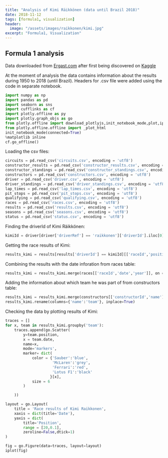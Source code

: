 ```yaml
---
title: "Analysis of Kimi Räikkönen (data until Brazil 2018)"
date: 2018-11-12
tags: [formula1, visualization]
header:
  image: "/assets/images/raikkonen/kimi.jpg"
excerpt: "Formula1, Visualization"
---
```


## Formula 1 analysis

Data downloaded from [Ergast.com](http://ergast.com/mrd/db/#csv) after first being discovered on [Kaggle](https://www.kaggle.com/cjgdev/formula-1-race-data-19502017)

At the moment of analysis the data contains information about the results during 1950 to 2018 (until Brazil). Headers for .csv file were added using the code in separate notebook.


```python
import numpy as np
import pandas as pd
import seaborn as sns
import cufflinks as cf
import plotly.offline as py
import plotly.graph_objs as go
from plotly.offline import download_plotlyjs,init_notebook_mode,plot,iplot
from plotly.offline.offline import _plot_html
init_notebook_mode(connected=True)
%matplotlib inline
cf.go_offline()
```

Loading the csv files:


```python
circuits = pd.read_csv('circuits.csv', encoding = 'utf8')
constructor_results = pd.read_csv('constructor_results.csv', encoding = 'utf8')
constructor_standings = pd.read_csv('constructor_standings.csv', encoding = 'utf8')
constructors = pd.read_csv('constructors.csv', encoding = 'utf8')
driver = pd.read_csv('driver.csv', encoding = 'utf8')
driver_standings = pd.read_csv('driver_standings.csv', encoding = 'utf8')
lap_times = pd.read_csv('lap_times.csv', encoding = 'utf8')
pit_stops = pd.read_csv('pit_stops.csv', encoding = 'utf8')
qualifying = pd.read_csv('qualifying.csv', encoding = 'utf8')
races = pd.read_csv('races.csv', encoding = 'utf8')
results = pd.read_csv('results.csv', encoding = 'utf8')
seasons = pd.read_csv('seasons.csv', encoding = 'utf8')
status = pd.read_csv('status.csv', encoding = 'utf8')
```

Finding the driverId of Kimi Räikkönen:


```python
kimiId = driver[driver['driverRef'] == 'raikkonen']['driverId'].iloc[0]
```

Getting the race results of Kimi:


```python
results_kimi = results[results['driverId'] == kimiId][['raceId','position','constructorId']]
```

Combining the results with the date inforation from races table:


```python
results_kimi = results_kimi.merge(races[['raceId','date','year']], on ='raceId').sort_values(by='date')
```

Adding the information about which team he was part of from constructors table:


```python
results_kimi = results_kimi.merge(constructors[['constructorId','name']], on ='constructorId').sort_values(by='date')
results_kimi.rename(columns={'name':'team'}, inplace=True)
```

Checking the data by plotting results of Kimi:


```python
traces = []
for x, team in results_kimi.groupby('team'):
    traces.append(go.Scatter(
        y=team.position,
        x = team.date,
        name=x,
        mode='markers',
        marker= dict(
            color = {'Sauber':'blue',
                     'McLaren':'grey',
                     'Ferrari':'red',
                     'Lotus F1':'black'
                    }[x],
            size = 6
        )

    ))

layout = go.Layout(
    title = 'Race results of Kimi Raikkonen',
    xaxis = dict(title='Date'),
    yaxis = dict(
        title='Position',
        range = [20,0.1],
        zeroline=False,dtick=1)
)

fig = go.Figure(data=traces, layout=layout)
iplot(fig)
```


<script src="https://cdn.plot.ly/plotly-latest.min.js"></script>
<div><div id="bde2bf29-4649-4660-bc1c-c55d79ce5534" style="height: 100%; width: 100%;" class="plotly-graph-div"></div><script type="text/javascript">window.PLOTLYENV=window.PLOTLYENV || {};window.PLOTLYENV.BASE_URL="https://plot.ly";Plotly.newPlot("bde2bf29-4649-4660-bc1c-c55d79ce5534", [{"marker": {"color": "red", "size": 6}, "mode": "markers", "name": "Ferrari", "x": ["2007-03-18", "2007-04-08", "2007-04-15", "2007-05-13", "2007-05-27", "2007-06-10", "2007-06-17", "2007-07-01", "2007-07-08", "2007-07-22", "2007-08-05", "2007-08-26", "2007-09-09", "2007-09-16", "2007-09-30", "2007-10-07", "2007-10-21", "2008-03-16", "2008-03-23", "2008-04-06", "2008-04-27", "2008-05-11", "2008-05-25", "2008-06-08", "2008-06-22", "2008-07-06", "2008-07-20", "2008-08-03", "2008-08-24", "2008-09-07", "2008-09-14", "2008-09-28", "2008-10-12", "2008-10-19", "2008-11-02", "2009-03-29", "2009-04-05", "2009-04-19", "2009-04-26", "2009-05-10", "2009-05-24", "2009-06-07", "2009-06-21", "2009-07-12", "2009-07-26", "2009-08-23", "2009-08-30", "2009-09-13", "2009-09-27", "2009-10-04", "2009-10-18", "2009-11-01", "2014-03-16", "2014-03-30", "2014-04-06", "2014-04-20", "2014-05-11", "2014-05-25", "2014-06-08", "2014-06-22", "2014-07-06", "2014-07-20", "2014-07-27", "2014-08-24", "2014-09-07", "2014-09-21", "2014-10-05", "2014-10-12", "2014-11-02", "2014-11-09", "2014-11-23", "2015-03-15", "2015-03-29", "2015-04-12", "2015-04-19", "2015-05-10", "2015-05-24", "2015-06-07", "2015-06-21", "2015-07-05", "2015-07-26", "2015-08-23", "2015-09-06", "2015-09-20", "2015-09-27", "2015-10-11", "2015-10-25", "2015-11-01", "2015-11-15", "2015-11-29", "2016-03-20", "2016-04-03", "2016-04-17", "2016-05-01", "2016-05-15", "2016-05-29", "2016-06-12", "2016-06-19", "2016-07-03", "2016-07-10", "2016-07-24", "2016-07-31", "2016-08-28", "2016-09-04", "2016-09-18", "2016-10-02", "2016-10-09", "2016-10-23", "2016-10-30", "2016-11-13", "2016-11-27", "2017-03-26", "2017-04-09", "2017-04-16", "2017-04-30", "2017-05-14", "2017-05-28", "2017-06-11", "2017-06-25", "2017-07-09", "2017-07-16", "2017-07-30", "2017-08-27", "2017-09-03", "2017-09-17", "2017-10-01", "2017-10-08", "2017-10-22", "2017-10-29", "2017-11-12", "2017-11-26", "2018-03-25", "2018-04-08", "2018-04-15", "2018-04-29", "2018-05-13", "2018-05-27", "2018-06-10", "2018-06-24", "2018-07-01", "2018-07-08", "2018-07-22", "2018-07-29", "2018-08-26", "2018-09-02", "2018-09-16", "2018-09-30", "2018-10-07", "2018-10-21", "2018-10-28", "2018-11-11"], "y": ["1", "3", "3", "\\\\N", "8", "5", "4", "1", "1", "\\\\N", "2", "2", "3", "1", "3", "1", "1", "8", "1", "2", "1", "3", "9", "\\\\N", "2", "4", "6", "3", "\\\\N", "18", "9", "15", "3", "3", "3", "15", "14", "10", "6", "\\\\N", "3", "9", "8", "\\\\N", "2", "3", "1", "3", "10", "4", "6", "12", "7", "12", "10", "8", "7", "12", "10", "10", "\\\\N", "11", "6", "4", "9", "8", "12", "9", "13", "7", "10", "\\\\N", "4", "4", "2", "5", "6", "4", "\\\\N", "8", "\\\\N", "7", "5", "3", "4", "8", "\\\\N", "\\\\N", "4", "3", "\\\\N", "2", "5", "3", "2", "\\\\N", "6", "4", "3", "5", "6", "6", "9", "4", "4", "4", "5", "\\\\N", "6", "\\\\N", "6", "4", "5", "4", "3", "\\\\N", "2", "7", "14", "5", "3", "2", "4", "5", "\\\\N", "\\\\N", "5", "3", "3", "3", "4", "3", "\\\\N", "3", "2", "\\\\N", "4", "6", "3", "2", "3", "3", "3", "\\\\N", "2", "5", "4", "5", "1", "3", "3"], "type": "scatter", "uid": "7db40a30-0e21-472e-acc9-7a29c6b17c35"}, {"marker": {"color": "black", "size": 6}, "mode": "markers", "name": "Lotus F1", "x": ["2012-03-18", "2012-03-25", "2012-04-15", "2012-04-22", "2012-05-13", "2012-05-27", "2012-06-10", "2012-06-24", "2012-07-08", "2012-07-22", "2012-07-29", "2012-09-02", "2012-09-09", "2012-09-23", "2012-10-07", "2012-10-14", "2012-10-28", "2012-11-04", "2012-11-18", "2012-11-25", "2013-03-17", "2013-03-24", "2013-04-14", "2013-04-21", "2013-05-12", "2013-05-26", "2013-06-09", "2013-06-30", "2013-07-07", "2013-07-28", "2013-08-25", "2013-09-08", "2013-09-22", "2013-10-06", "2013-10-13", "2013-10-27", "2013-11-03"], "y": ["7", "5", "14", "2", "3", "9", "8", "2", "5", "3", "2", "3", "5", "6", "6", "5", "7", "1", "6", "10", "1", "7", "2", "2", "2", "10", "9", "5", "2", "2", "\\\\N", "11", "3", "2", "5", "7", "\\\\N"], "type": "scatter", "uid": "8a00a912-f40a-4504-b5b0-5f8ce83eb539"}, {"marker": {"color": "grey", "size": 6}, "mode": "markers", "name": "McLaren", "x": ["2002-03-03", "2002-03-17", "2002-03-31", "2002-04-14", "2002-04-28", "2002-05-12", "2002-05-26", "2002-06-09", "2002-06-23", "2002-07-07", "2002-07-21", "2002-07-28", "2002-08-18", "2002-09-01", "2002-09-15", "2002-09-29", "2002-10-13", "2003-03-09", "2003-03-23", "2003-04-06", "2003-04-20", "2003-05-04", "2003-05-18", "2003-06-01", "2003-06-15", "2003-06-29", "2003-07-06", "2003-07-20", "2003-08-03", "2003-08-24", "2003-09-14", "2003-09-28", "2003-10-12", "2004-03-07", "2004-03-21", "2004-04-04", "2004-04-25", "2004-05-09", "2004-05-23", "2004-05-30", "2004-06-13", "2004-06-20", "2004-07-04", "2004-07-11", "2004-07-25", "2004-08-15", "2004-08-29", "2004-09-12", "2004-09-26", "2004-10-10", "2004-10-24", "2005-03-06", "2005-03-20", "2005-04-03", "2005-04-24", "2005-05-08", "2005-05-22", "2005-05-29", "2005-06-12", "2005-06-19", "2005-07-03", "2005-07-10", "2005-07-24", "2005-07-31", "2005-08-21", "2005-09-04", "2005-09-11", "2005-09-25", "2005-10-09", "2005-10-16", "2006-03-12", "2006-03-19", "2006-04-02", "2006-04-23", "2006-05-07", "2006-05-14", "2006-05-28", "2006-06-11", "2006-06-25", "2006-07-02", "2006-07-16", "2006-07-30", "2006-08-06", "2006-08-27", "2006-09-10", "2006-10-01", "2006-10-08", "2006-10-22"], "y": ["3", "\\\\N", "12", "\\\\N", "\\\\N", "\\\\N", "\\\\N", "4", "3", "\\\\N", "2", "\\\\N", "4", "\\\\N", "\\\\N", "\\\\N", "3", "3", "1", "2", "2", "\\\\N", "2", "2", "6", "\\\\N", "4", "3", "\\\\N", "2", "4", "2", "2", "\\\\N", "\\\\N", "\\\\N", "8", "11", "\\\\N", "\\\\N", "5", "6", "7", "2", "\\\\N", "\\\\N", "1", "\\\\N", "3", "6", "2", "8", "9", "3", "\\\\N", "1", "1", "11", "1", "\\\\N", "2", "3", "\\\\N", "1", "1", "4", "1", "2", "1", "2", "3", "\\\\N", "2", "5", "4", "5", "\\\\N", "3", "3", "\\\\N", "5", "3", "\\\\N", "\\\\N", "2", "\\\\N", "5", "5"], "type": "scatter", "uid": "304a8621-94e7-4b27-a447-9ee4eccc907b"}, {"marker": {"color": "blue", "size": 6}, "mode": "markers", "name": "Sauber", "x": ["2001-03-04", "2001-03-18", "2001-04-01", "2001-04-15", "2001-04-29", "2001-05-13", "2001-05-27", "2001-06-10", "2001-06-24", "2001-07-01", "2001-07-15", "2001-07-29", "2001-08-19", "2001-09-02", "2001-09-16", "2001-09-30", "2001-10-14"], "y": ["6", "\\\\N", "\\\\N", "\\\\N", "8", "4", "10", "4", "10", "7", "5", "\\\\N", "7", "\\\\N", "7", "\\\\N", "\\\\N"], "type": "scatter", "uid": "a7fb4368-7d60-44b8-9403-dbba1dc3bd18"}], {"title": "Race results of Kimi Raikkonen", "xaxis": {"title": "Date"}, "yaxis": {"dtick": 1, "range": [20, 0.1], "title": "Position", "zeroline": false}}, {"showLink": true, "linkText": "Export to plot.ly"})</script><script type="text/javascript">window.addEventListener("resize", function(){Plotly.Plots.resize(document.getElementById("bde2bf29-4649-4660-bc1c-c55d79ce5534"));});</script></div><br>



How many times has Kimi finished in each position during his career?:


```python
traces = []
for x, team in results_kimi.groupby('team'):
    traces.append(go.Histogram(
        x=team.position,
        name=x,
        marker = dict(
            color = {'Sauber':'blue',
                     'McLaren':'grey',
                     'Ferrari':'red',
                     'Lotus F1':'black'
                    }[x]
        )))

layout = go.Layout(
    barmode='stack',
    title = 'Positions finished by Kimi Raikkonen',
    xaxis = dict(
        title='Position',
        range = [0.1,20],
        zeroline=False,dtick=1
    ),
    yaxis = dict(title='Number of Finishes'),
    bargap = 0.2
)

fig = go.Figure(data=traces, layout=layout)
iplot(fig)
```

<div><div id="500a2807-de39-4ec9-89c2-c30cc415e8cb" style="height: 100%; width: 100%;" class="plotly-graph-div"></div><script type="text/javascript">window.PLOTLYENV=window.PLOTLYENV || {};window.PLOTLYENV.BASE_URL="https://plot.ly";Plotly.newPlot("500a2807-de39-4ec9-89c2-c30cc415e8cb", [{"marker": {"color": "red"}, "name": "Ferrari", "x": ["1", "3", "3", "\\\\N", "8", "5", "4", "1", "1", "\\\\N", "2", "2", "3", "1", "3", "1", "1", "8", "1", "2", "1", "3", "9", "\\\\N", "2", "4", "6", "3", "\\\\N", "18", "9", "15", "3", "3", "3", "15", "14", "10", "6", "\\\\N", "3", "9", "8", "\\\\N", "2", "3", "1", "3", "10", "4", "6", "12", "7", "12", "10", "8", "7", "12", "10", "10", "\\\\N", "11", "6", "4", "9", "8", "12", "9", "13", "7", "10", "\\\\N", "4", "4", "2", "5", "6", "4", "\\\\N", "8", "\\\\N", "7", "5", "3", "4", "8", "\\\\N", "\\\\N", "4", "3", "\\\\N", "2", "5", "3", "2", "\\\\N", "6", "4", "3", "5", "6", "6", "9", "4", "4", "4", "5", "\\\\N", "6", "\\\\N", "6", "4", "5", "4", "3", "\\\\N", "2", "7", "14", "5", "3", "2", "4", "5", "\\\\N", "\\\\N", "5", "3", "3", "3", "4", "3", "\\\\N", "3", "2", "\\\\N", "4", "6", "3", "2", "3", "3", "3", "\\\\N", "2", "5", "4", "5", "1", "3", "3"], "type": "histogram", "uid": "ebf8077f-85f8-45b2-bcfa-8beb91cd7c7f"}, {"marker": {"color": "black"}, "name": "Lotus F1", "x": ["7", "5", "14", "2", "3", "9", "8", "2", "5", "3", "2", "3", "5", "6", "6", "5", "7", "1", "6", "10", "1", "7", "2", "2", "2", "10", "9", "5", "2", "2", "\\\\N", "11", "3", "2", "5", "7", "\\\\N"], "type": "histogram", "uid": "e0a0055c-f103-4321-8ccb-7dc81c32b2f9"}, {"marker": {"color": "grey"}, "name": "McLaren", "x": ["3", "\\\\N", "12", "\\\\N", "\\\\N", "\\\\N", "\\\\N", "4", "3", "\\\\N", "2", "\\\\N", "4", "\\\\N", "\\\\N", "\\\\N", "3", "3", "1", "2", "2", "\\\\N", "2", "2", "6", "\\\\N", "4", "3", "\\\\N", "2", "4", "2", "2", "\\\\N", "\\\\N", "\\\\N", "8", "11", "\\\\N", "\\\\N", "5", "6", "7", "2", "\\\\N", "\\\\N", "1", "\\\\N", "3", "6", "2", "8", "9", "3", "\\\\N", "1", "1", "11", "1", "\\\\N", "2", "3", "\\\\N", "1", "1", "4", "1", "2", "1", "2", "3", "\\\\N", "2", "5", "4", "5", "\\\\N", "3", "3", "\\\\N", "5", "3", "\\\\N", "\\\\N", "2", "\\\\N", "5", "5"], "type": "histogram", "uid": "21e0d217-de94-4aeb-a2bc-686990e53a5a"}, {"marker": {"color": "blue"}, "name": "Sauber", "x": ["6", "\\\\N", "\\\\N", "\\\\N", "8", "4", "10", "4", "10", "7", "5", "\\\\N", "7", "\\\\N", "7", "\\\\N", "\\\\N"], "type": "histogram", "uid": "e19f0149-744d-4abe-ad93-95889d028b8b"}], {"bargap": 0.2, "barmode": "stack", "title": "Positions finished by Kimi Raikkonen", "xaxis": {"dtick": 1, "range": [0.1, 20], "title": "Position", "zeroline": false}, "yaxis": {"title": "Number of Finishes"}}, {"showLink": true, "linkText": "Export to plot.ly"})</script><script type="text/javascript">window.addEventListener("resize", function(){Plotly.Plots.resize(document.getElementById("500a2807-de39-4ec9-89c2-c30cc415e8cb"));});</script></div><br>


When Kimi has won a race and for which team?


```python
winsKimi = results_kimi[results_kimi['position']=='1'][['raceId','team']].merge(races[['raceId','year','name','date']], on='raceId').sort_values(by='date')[['year','name','team']]
winsKimi
```




<div>
<style scoped>
    .dataframe tbody tr th:only-of-type {
        vertical-align: middle;
    }

    .dataframe tbody tr th {
        vertical-align: top;
    }

    .dataframe thead th {
        text-align: right;
    }
</style>
<table border="1" class="dataframe">
  <thead>
    <tr style="text-align: right;">
      <th></th>
      <th>year</th>
      <th>name</th>
      <th>team</th>
    </tr>
  </thead>
  <tbody>
    <tr>
      <th>0</th>
      <td>2003</td>
      <td>Malaysian Grand Prix</td>
      <td>McLaren</td>
    </tr>
    <tr>
      <th>1</th>
      <td>2004</td>
      <td>Belgian Grand Prix</td>
      <td>McLaren</td>
    </tr>
    <tr>
      <th>2</th>
      <td>2005</td>
      <td>Spanish Grand Prix</td>
      <td>McLaren</td>
    </tr>
    <tr>
      <th>3</th>
      <td>2005</td>
      <td>Monaco Grand Prix</td>
      <td>McLaren</td>
    </tr>
    <tr>
      <th>4</th>
      <td>2005</td>
      <td>Canadian Grand Prix</td>
      <td>McLaren</td>
    </tr>
    <tr>
      <th>5</th>
      <td>2005</td>
      <td>Hungarian Grand Prix</td>
      <td>McLaren</td>
    </tr>
    <tr>
      <th>6</th>
      <td>2005</td>
      <td>Turkish Grand Prix</td>
      <td>McLaren</td>
    </tr>
    <tr>
      <th>7</th>
      <td>2005</td>
      <td>Belgian Grand Prix</td>
      <td>McLaren</td>
    </tr>
    <tr>
      <th>8</th>
      <td>2005</td>
      <td>Japanese Grand Prix</td>
      <td>McLaren</td>
    </tr>
    <tr>
      <th>9</th>
      <td>2007</td>
      <td>Australian Grand Prix</td>
      <td>Ferrari</td>
    </tr>
    <tr>
      <th>10</th>
      <td>2007</td>
      <td>French Grand Prix</td>
      <td>Ferrari</td>
    </tr>
    <tr>
      <th>11</th>
      <td>2007</td>
      <td>British Grand Prix</td>
      <td>Ferrari</td>
    </tr>
    <tr>
      <th>12</th>
      <td>2007</td>
      <td>Belgian Grand Prix</td>
      <td>Ferrari</td>
    </tr>
    <tr>
      <th>13</th>
      <td>2007</td>
      <td>Chinese Grand Prix</td>
      <td>Ferrari</td>
    </tr>
    <tr>
      <th>14</th>
      <td>2007</td>
      <td>Brazilian Grand Prix</td>
      <td>Ferrari</td>
    </tr>
    <tr>
      <th>15</th>
      <td>2008</td>
      <td>Malaysian Grand Prix</td>
      <td>Ferrari</td>
    </tr>
    <tr>
      <th>16</th>
      <td>2008</td>
      <td>Spanish Grand Prix</td>
      <td>Ferrari</td>
    </tr>
    <tr>
      <th>17</th>
      <td>2009</td>
      <td>Belgian Grand Prix</td>
      <td>Ferrari</td>
    </tr>
    <tr>
      <th>18</th>
      <td>2012</td>
      <td>Abu Dhabi Grand Prix</td>
      <td>Lotus F1</td>
    </tr>
    <tr>
      <th>19</th>
      <td>2013</td>
      <td>Australian Grand Prix</td>
      <td>Lotus F1</td>
    </tr>
    <tr>
      <th>20</th>
      <td>2018</td>
      <td>United States Grand Prix</td>
      <td>Ferrari</td>
    </tr>
  </tbody>
</table>
</div>



Plotting boxplot of positions by year:


```python
results_kimi[results_kimi['position'].apply(lambda x: 'N' not in x)].pivot(
    columns='year', values='position').iplot(
    kind='box',
    title='Finishing positions by year (not including not finished)',
    xTitle='Year',
    yTitle='Position',
    bgcolor = 'white',
    theme = 'white'
)
```

<div id="05fa3ce3-f763-4a20-9aa5-a7f96ae2e56b" style="height: 100%; width: 100%;" class="plotly-graph-div"></div><script type="text/javascript">window.PLOTLYENV=window.PLOTLYENV || {};window.PLOTLYENV.BASE_URL="https://plot.ly";Plotly.newPlot("05fa3ce3-f763-4a20-9aa5-a7f96ae2e56b", [{"boxpoints": false, "line": {"width": 1.3}, "marker": {"color": "rgba(255, 153, 51, 1.0)"}, "name": "2001", "orientation": "v", "y": ["6", "8", "4", "10", "4", "10", "7", "5", "7", "7", null, null, null, null, null, null, null, null, null, null, null, null, null, null, null, null, null, null, null, null, null, null, null, null, null, null, null, null, null, null, null, null, null, null, null, null, null, null, null, null, null, null, null, null, null, null, null, null, null, null, null, null, null, null, null, null, null, null, null, null, null, null, null, null, null, null, null, null, null, null, null, null, null, null, null, null, null, null, null, null, null, null, null, null, null, null, null, null, null, null, null, null, null, null, null, null, null, null, null, null, null, null, null, null, null, null, null, null, null, null, null, null, null, null, null, null, null, null, null, null, null, null, null, null, null, null, null, null, null, null, null, null, null, null, null, null, null, null, null, null, null, null, null, null, null, null, null, null, null, null, null, null, null, null, null, null, null, null, null, null, null, null, null, null, null, null, null, null, null, null, null, null, null, null, null, null, null, null, null, null, null, null, null, null, null, null, null, null, null, null, null, null, null, null, null, null, null, null, null, null, null, null, null, null, null, null, null, null, null, null, null, null, null, null, null, null, null, null, null, null, null, null], "type": "box", "uid": "2ad34911-0287-4604-80b7-6f646f1c51be"}, {"boxpoints": false, "line": {"width": 1.3}, "marker": {"color": "rgba(55, 128, 191, 1.0)"}, "name": "2002", "orientation": "v", "y": [null, null, null, null, null, null, null, null, null, null, "3", "12", "4", "3", "2", "4", "3", null, null, null, null, null, null, null, null, null, null, null, null, null, null, null, null, null, null, null, null, null, null, null, null, null, null, null, null, null, null, null, null, null, null, null, null, null, null, null, null, null, null, null, null, null, null, null, null, null, null, null, null, null, null, null, null, null, null, null, null, null, null, null, null, null, null, null, null, null, null, null, null, null, null, null, null, null, null, null, null, null, null, null, null, null, null, null, null, null, null, null, null, null, null, null, null, null, null, null, null, null, null, null, null, null, null, null, null, null, null, null, null, null, null, null, null, null, null, null, null, null, null, null, null, null, null, null, null, null, null, null, null, null, null, null, null, null, null, null, null, null, null, null, null, null, null, null, null, null, null, null, null, null, null, null, null, null, null, null, null, null, null, null, null, null, null, null, null, null, null, null, null, null, null, null, null, null, null, null, null, null, null, null, null, null, null, null, null, null, null, null, null, null, null, null, null, null, null, null, null, null, null, null, null, null, null, null, null, null, null, null, null, null, null, null], "type": "box", "uid": "d99a388a-269e-417f-8abe-87a71e1a3c1f"}, {"boxpoints": false, "line": {"width": 1.3}, "marker": {"color": "rgba(50, 171, 96, 1.0)"}, "name": "2003", "orientation": "v", "y": [null, null, null, null, null, null, null, null, null, null, null, null, null, null, null, null, null, "3", "1", "2", "2", "2", "2", "6", "4", "3", "2", "4", "2", "2", null, null, null, null, null, null, null, null, null, null, null, null, null, null, null, null, null, null, null, null, null, null, null, null, null, null, null, null, null, null, null, null, null, null, null, null, null, null, null, null, null, null, null, null, null, null, null, null, null, null, null, null, null, null, null, null, null, null, null, null, null, null, null, null, null, null, null, null, null, null, null, null, null, null, null, null, null, null, null, null, null, null, null, null, null, null, null, null, null, null, null, null, null, null, null, null, null, null, null, null, null, null, null, null, null, null, null, null, null, null, null, null, null, null, null, null, null, null, null, null, null, null, null, null, null, null, null, null, null, null, null, null, null, null, null, null, null, null, null, null, null, null, null, null, null, null, null, null, null, null, null, null, null, null, null, null, null, null, null, null, null, null, null, null, null, null, null, null, null, null, null, null, null, null, null, null, null, null, null, null, null, null, null, null, null, null, null, null, null, null, null, null, null, null, null, null, null, null, null, null, null, null], "type": "box", "uid": "478b7730-d6d2-4b3f-a0d5-c931ed4db2ab"}, {"boxpoints": false, "line": {"width": 1.3}, "marker": {"color": "rgba(128, 0, 128, 1.0)"}, "name": "2004", "orientation": "v", "y": [null, null, null, null, null, null, null, null, null, null, null, null, null, null, null, null, null, null, null, null, null, null, null, null, null, null, null, null, null, null, "8", "11", "5", "6", "7", "2", "1", "3", "6", "2", null, null, null, null, null, null, null, null, null, null, null, null, null, null, null, null, null, null, null, null, null, null, null, null, null, null, null, null, null, null, null, null, null, null, null, null, null, null, null, null, null, null, null, null, null, null, null, null, null, null, null, null, null, null, null, null, null, null, null, null, null, null, null, null, null, null, null, null, null, null, null, null, null, null, null, null, null, null, null, null, null, null, null, null, null, null, null, null, null, null, null, null, null, null, null, null, null, null, null, null, null, null, null, null, null, null, null, null, null, null, null, null, null, null, null, null, null, null, null, null, null, null, null, null, null, null, null, null, null, null, null, null, null, null, null, null, null, null, null, null, null, null, null, null, null, null, null, null, null, null, null, null, null, null, null, null, null, null, null, null, null, null, null, null, null, null, null, null, null, null, null, null, null, null, null, null, null, null, null, null, null, null, null, null, null, null, null, null, null, null, null, null], "type": "box", "uid": "cf3070d3-3374-49a2-a6ce-72efdd7202b6"}, {"boxpoints": false, "line": {"width": 1.3}, "marker": {"color": "rgba(219, 64, 82, 1.0)"}, "name": "2005", "orientation": "v", "y": [null, null, null, null, null, null, null, null, null, null, null, null, null, null, null, null, null, null, null, null, null, null, null, null, null, null, null, null, null, null, null, null, null, null, null, null, null, null, null, null, "8", "9", "3", "1", "1", "11", "1", "2", "3", "1", "1", "4", "1", "2", "1", "2", null, null, null, null, null, null, null, null, null, null, null, null, null, null, null, null, null, null, null, null, null, null, null, null, null, null, null, null, null, null, null, null, null, null, null, null, null, null, null, null, null, null, null, null, null, null, null, null, null, null, null, null, null, null, null, null, null, null, null, null, null, null, null, null, null, null, null, null, null, null, null, null, null, null, null, null, null, null, null, null, null, null, null, null, null, null, null, null, null, null, null, null, null, null, null, null, null, null, null, null, null, null, null, null, null, null, null, null, null, null, null, null, null, null, null, null, null, null, null, null, null, null, null, null, null, null, null, null, null, null, null, null, null, null, null, null, null, null, null, null, null, null, null, null, null, null, null, null, null, null, null, null, null, null, null, null, null, null, null, null, null, null, null, null, null, null, null, null, null, null, null, null, null, null, null, null], "type": "box", "uid": "a7a6741e-2a91-4cf7-b1f4-3a23a1d39ca1"}, {"boxpoints": false, "line": {"width": 1.3}, "marker": {"color": "rgba(0, 128, 128, 1.0)"}, "name": "2006", "orientation": "v", "y": [null, null, null, null, null, null, null, null, null, null, null, null, null, null, null, null, null, null, null, null, null, null, null, null, null, null, null, null, null, null, null, null, null, null, null, null, null, null, null, null, null, null, null, null, null, null, null, null, null, null, null, null, null, null, null, null, "3", "2", "5", "4", "5", "3", "3", "5", "3", "2", "5", "5", null, null, null, null, null, null, null, null, null, null, null, null, null, null, null, null, null, null, null, null, null, null, null, null, null, null, null, null, null, null, null, null, null, null, null, null, null, null, null, null, null, null, null, null, null, null, null, null, null, null, null, null, null, null, null, null, null, null, null, null, null, null, null, null, null, null, null, null, null, null, null, null, null, null, null, null, null, null, null, null, null, null, null, null, null, null, null, null, null, null, null, null, null, null, null, null, null, null, null, null, null, null, null, null, null, null, null, null, null, null, null, null, null, null, null, null, null, null, null, null, null, null, null, null, null, null, null, null, null, null, null, null, null, null, null, null, null, null, null, null, null, null, null, null, null, null, null, null, null, null, null, null, null, null, null, null, null, null, null, null, null, null, null, null], "type": "box", "uid": "9779944d-e5cc-4f85-a3c0-969e3acb0020"}, {"boxpoints": false, "line": {"width": 1.3}, "marker": {"color": "rgba(255, 255, 51, 1.0)"}, "name": "2007", "orientation": "v", "y": [null, null, null, null, null, null, null, null, null, null, null, null, null, null, null, null, null, null, null, null, null, null, null, null, null, null, null, null, null, null, null, null, null, null, null, null, null, null, null, null, null, null, null, null, null, null, null, null, null, null, null, null, null, null, null, null, null, null, null, null, null, null, null, null, null, null, null, null, "1", "3", "3", "8", "5", "4", "1", "1", "2", "2", "3", "1", "3", "1", "1", null, null, null, null, null, null, null, null, null, null, null, null, null, null, null, null, null, null, null, null, null, null, null, null, null, null, null, null, null, null, null, null, null, null, null, null, null, null, null, null, null, null, null, null, null, null, null, null, null, null, null, null, null, null, null, null, null, null, null, null, null, null, null, null, null, null, null, null, null, null, null, null, null, null, null, null, null, null, null, null, null, null, null, null, null, null, null, null, null, null, null, null, null, null, null, null, null, null, null, null, null, null, null, null, null, null, null, null, null, null, null, null, null, null, null, null, null, null, null, null, null, null, null, null, null, null, null, null, null, null, null, null, null, null, null, null, null, null, null, null, null, null, null, null, null, null, null, null, null], "type": "box", "uid": "600d0eb6-e9a7-43ac-9ad4-82d0d2317aa1"}, {"boxpoints": false, "line": {"width": 1.3}, "marker": {"color": "rgba(128, 128, 0, 1.0)"}, "name": "2008", "orientation": "v", "y": [null, null, null, null, null, null, null, null, null, null, null, null, null, null, null, null, null, null, null, null, null, null, null, null, null, null, null, null, null, null, null, null, null, null, null, null, null, null, null, null, null, null, null, null, null, null, null, null, null, null, null, null, null, null, null, null, null, null, null, null, null, null, null, null, null, null, null, null, null, null, null, null, null, null, null, null, null, null, null, null, null, null, null, "8", "1", "2", "1", "3", "9", "2", "4", "6", "3", "18", "9", "15", "3", "3", "3", null, null, null, null, null, null, null, null, null, null, null, null, null, null, null, null, null, null, null, null, null, null, null, null, null, null, null, null, null, null, null, null, null, null, null, null, null, null, null, null, null, null, null, null, null, null, null, null, null, null, null, null, null, null, null, null, null, null, null, null, null, null, null, null, null, null, null, null, null, null, null, null, null, null, null, null, null, null, null, null, null, null, null, null, null, null, null, null, null, null, null, null, null, null, null, null, null, null, null, null, null, null, null, null, null, null, null, null, null, null, null, null, null, null, null, null, null, null, null, null, null, null, null, null, null, null, null, null, null, null, null, null, null], "type": "box", "uid": "8c21b9ec-3373-426e-b7e3-ca434639b666"}, {"boxpoints": false, "line": {"width": 1.3}, "marker": {"color": "rgba(251, 128, 114, 1.0)"}, "name": "2009", "orientation": "v", "y": [null, null, null, null, null, null, null, null, null, null, null, null, null, null, null, null, null, null, null, null, null, null, null, null, null, null, null, null, null, null, null, null, null, null, null, null, null, null, null, null, null, null, null, null, null, null, null, null, null, null, null, null, null, null, null, null, null, null, null, null, null, null, null, null, null, null, null, null, null, null, null, null, null, null, null, null, null, null, null, null, null, null, null, null, null, null, null, null, null, null, null, null, null, null, null, null, null, null, null, "15", "14", "10", "6", "3", "9", "8", "2", "3", "1", "3", "10", "4", "6", "12", null, null, null, null, null, null, null, null, null, null, null, null, null, null, null, null, null, null, null, null, null, null, null, null, null, null, null, null, null, null, null, null, null, null, null, null, null, null, null, null, null, null, null, null, null, null, null, null, null, null, null, null, null, null, null, null, null, null, null, null, null, null, null, null, null, null, null, null, null, null, null, null, null, null, null, null, null, null, null, null, null, null, null, null, null, null, null, null, null, null, null, null, null, null, null, null, null, null, null, null, null, null, null, null, null, null, null, null, null, null, null, null, null, null, null, null, null, null], "type": "box", "uid": "ee237336-241f-496f-b610-0c41f4d34231"}, {"boxpoints": false, "line": {"width": 1.3}, "marker": {"color": "rgba(128, 177, 211, 1.0)"}, "name": "2012", "orientation": "v", "y": [null, null, null, null, null, null, null, null, null, null, null, null, null, null, null, null, null, null, null, null, null, null, null, null, null, null, null, null, null, null, null, null, null, null, null, null, null, null, null, null, null, null, null, null, null, null, null, null, null, null, null, null, null, null, null, null, null, null, null, null, null, null, null, null, null, null, null, null, null, null, null, null, null, null, null, null, null, null, null, null, null, null, null, null, null, null, null, null, null, null, null, null, null, null, null, null, null, null, null, null, null, null, null, null, null, null, null, null, null, null, null, null, null, null, null, null, null, null, null, null, null, null, null, null, null, null, null, null, null, null, null, null, null, null, null, null, null, null, null, null, null, null, null, null, null, null, null, null, null, null, null, null, null, null, null, null, null, null, null, null, null, null, null, null, null, null, null, null, null, null, null, null, null, null, null, null, null, null, null, null, null, null, null, null, null, null, null, null, null, null, null, null, null, null, null, null, null, "7", "5", "14", "2", "3", "9", "8", "2", "5", "3", "2", "3", "5", "6", "6", "5", "7", "1", "6", "10", null, null, null, null, null, null, null, null, null, null, null, null, null, null, null], "type": "box", "uid": "2eed3900-e095-45cd-ac0d-0a809e39b35e"}, {"boxpoints": false, "line": {"width": 1.3}, "marker": {"color": "rgba(128, 177, 211, 0.8999999999999999)"}, "name": "2013", "orientation": "v", "y": [null, null, null, null, null, null, null, null, null, null, null, null, null, null, null, null, null, null, null, null, null, null, null, null, null, null, null, null, null, null, null, null, null, null, null, null, null, null, null, null, null, null, null, null, null, null, null, null, null, null, null, null, null, null, null, null, null, null, null, null, null, null, null, null, null, null, null, null, null, null, null, null, null, null, null, null, null, null, null, null, null, null, null, null, null, null, null, null, null, null, null, null, null, null, null, null, null, null, null, null, null, null, null, null, null, null, null, null, null, null, null, null, null, null, null, null, null, null, null, null, null, null, null, null, null, null, null, null, null, null, null, null, null, null, null, null, null, null, null, null, null, null, null, null, null, null, null, null, null, null, null, null, null, null, null, null, null, null, null, null, null, null, null, null, null, null, null, null, null, null, null, null, null, null, null, null, null, null, null, null, null, null, null, null, null, null, null, null, null, null, null, null, null, null, null, null, null, null, null, null, null, null, null, null, null, null, null, null, null, null, null, null, null, null, null, null, null, "1", "7", "2", "2", "2", "10", "9", "5", "2", "2", "11", "3", "2", "5", "7"], "type": "box", "uid": "c2a385d5-e5e6-4726-8315-10e235e0b859"}, {"boxpoints": false, "line": {"width": 1.3}, "marker": {"color": "rgba(255, 153, 51, 0.8999999999999999)"}, "name": "2014", "orientation": "v", "y": [null, null, null, null, null, null, null, null, null, null, null, null, null, null, null, null, null, null, null, null, null, null, null, null, null, null, null, null, null, null, null, null, null, null, null, null, null, null, null, null, null, null, null, null, null, null, null, null, null, null, null, null, null, null, null, null, null, null, null, null, null, null, null, null, null, null, null, null, null, null, null, null, null, null, null, null, null, null, null, null, null, null, null, null, null, null, null, null, null, null, null, null, null, null, null, null, null, null, null, null, null, null, null, null, null, null, null, null, null, null, null, null, null, null, "7", "12", "10", "8", "7", "12", "10", "10", "11", "6", "4", "9", "8", "12", "9", "13", "7", "10", null, null, null, null, null, null, null, null, null, null, null, null, null, null, null, null, null, null, null, null, null, null, null, null, null, null, null, null, null, null, null, null, null, null, null, null, null, null, null, null, null, null, null, null, null, null, null, null, null, null, null, null, null, null, null, null, null, null, null, null, null, null, null, null, null, null, null, null, null, null, null, null, null, null, null, null, null, null, null, null, null, null, null, null, null, null, null, null, null, null, null, null, null, null, null, null, null, null, null, null], "type": "box", "uid": "a63e8dd8-949a-41c0-bf09-8ceeef41bc38"}, {"boxpoints": false, "line": {"width": 1.3}, "marker": {"color": "rgba(55, 128, 191, 0.8999999999999999)"}, "name": "2015", "orientation": "v", "y": [null, null, null, null, null, null, null, null, null, null, null, null, null, null, null, null, null, null, null, null, null, null, null, null, null, null, null, null, null, null, null, null, null, null, null, null, null, null, null, null, null, null, null, null, null, null, null, null, null, null, null, null, null, null, null, null, null, null, null, null, null, null, null, null, null, null, null, null, null, null, null, null, null, null, null, null, null, null, null, null, null, null, null, null, null, null, null, null, null, null, null, null, null, null, null, null, null, null, null, null, null, null, null, null, null, null, null, null, null, null, null, null, null, null, null, null, null, null, null, null, null, null, null, null, null, null, null, null, null, null, null, null, "4", "4", "2", "5", "6", "4", "8", "7", "5", "3", "4", "8", "4", "3", null, null, null, null, null, null, null, null, null, null, null, null, null, null, null, null, null, null, null, null, null, null, null, null, null, null, null, null, null, null, null, null, null, null, null, null, null, null, null, null, null, null, null, null, null, null, null, null, null, null, null, null, null, null, null, null, null, null, null, null, null, null, null, null, null, null, null, null, null, null, null, null, null, null, null, null, null, null, null, null, null, null, null, null, null, null], "type": "box", "uid": "373262d1-600c-4e42-ae16-3a4ff55a3910"}, {"boxpoints": false, "line": {"width": 1.3}, "marker": {"color": "rgba(50, 171, 96, 0.8999999999999999)"}, "name": "2016", "orientation": "v", "y": [null, null, null, null, null, null, null, null, null, null, null, null, null, null, null, null, null, null, null, null, null, null, null, null, null, null, null, null, null, null, null, null, null, null, null, null, null, null, null, null, null, null, null, null, null, null, null, null, null, null, null, null, null, null, null, null, null, null, null, null, null, null, null, null, null, null, null, null, null, null, null, null, null, null, null, null, null, null, null, null, null, null, null, null, null, null, null, null, null, null, null, null, null, null, null, null, null, null, null, null, null, null, null, null, null, null, null, null, null, null, null, null, null, null, null, null, null, null, null, null, null, null, null, null, null, null, null, null, null, null, null, null, null, null, null, null, null, null, null, null, null, null, null, null, null, null, "2", "5", "3", "2", "6", "4", "3", "5", "6", "6", "9", "4", "4", "4", "5", "6", "6", null, null, null, null, null, null, null, null, null, null, null, null, null, null, null, null, null, null, null, null, null, null, null, null, null, null, null, null, null, null, null, null, null, null, null, null, null, null, null, null, null, null, null, null, null, null, null, null, null, null, null, null, null, null, null, null, null, null, null, null, null, null, null, null, null, null, null, null, null], "type": "box", "uid": "7684a08a-bf62-4b53-9532-eab2c7c6d092"}, {"boxpoints": false, "line": {"width": 1.3}, "marker": {"color": "rgba(128, 0, 128, 0.8999999999999999)"}, "name": "2017", "orientation": "v", "y": [null, null, null, null, null, null, null, null, null, null, null, null, null, null, null, null, null, null, null, null, null, null, null, null, null, null, null, null, null, null, null, null, null, null, null, null, null, null, null, null, null, null, null, null, null, null, null, null, null, null, null, null, null, null, null, null, null, null, null, null, null, null, null, null, null, null, null, null, null, null, null, null, null, null, null, null, null, null, null, null, null, null, null, null, null, null, null, null, null, null, null, null, null, null, null, null, null, null, null, null, null, null, null, null, null, null, null, null, null, null, null, null, null, null, null, null, null, null, null, null, null, null, null, null, null, null, null, null, null, null, null, null, null, null, null, null, null, null, null, null, null, null, null, null, null, null, null, null, null, null, null, null, null, null, null, null, null, null, null, null, null, null, null, "4", "5", "4", "3", "2", "7", "14", "5", "3", "2", "4", "5", "5", "3", "3", "3", "4", null, null, null, null, null, null, null, null, null, null, null, null, null, null, null, null, null, null, null, null, null, null, null, null, null, null, null, null, null, null, null, null, null, null, null, null, null, null, null, null, null, null, null, null, null, null, null, null, null, null, null, null], "type": "box", "uid": "76546abb-5646-4e8b-8671-7ab4e6ed44c3"}, {"boxpoints": false, "line": {"width": 1.3}, "marker": {"color": "rgba(219, 64, 82, 0.8999999999999999)"}, "name": "2018", "orientation": "v", "y": [null, null, null, null, null, null, null, null, null, null, null, null, null, null, null, null, null, null, null, null, null, null, null, null, null, null, null, null, null, null, null, null, null, null, null, null, null, null, null, null, null, null, null, null, null, null, null, null, null, null, null, null, null, null, null, null, null, null, null, null, null, null, null, null, null, null, null, null, null, null, null, null, null, null, null, null, null, null, null, null, null, null, null, null, null, null, null, null, null, null, null, null, null, null, null, null, null, null, null, null, null, null, null, null, null, null, null, null, null, null, null, null, null, null, null, null, null, null, null, null, null, null, null, null, null, null, null, null, null, null, null, null, null, null, null, null, null, null, null, null, null, null, null, null, null, null, null, null, null, null, null, null, null, null, null, null, null, null, null, null, null, null, null, null, null, null, null, null, null, null, null, null, null, null, null, null, null, null, null, null, "3", "3", "2", "4", "6", "3", "2", "3", "3", "3", "2", "5", "4", "5", "1", "3", "3", null, null, null, null, null, null, null, null, null, null, null, null, null, null, null, null, null, null, null, null, null, null, null, null, null, null, null, null, null, null, null, null, null, null, null], "type": "box", "uid": "a7335ca9-61c3-43ae-810f-89627e4cb66f"}], {"legend": {"bgcolor": "#FFFFFF", "font": {"color": "#4D5663"}}, "paper_bgcolor": "#FFFFFF", "plot_bgcolor": "#FFFFFF", "title": "Finishing positions by year (not including not finished)", "titlefont": {"color": "#4D5663"}, "xaxis": {"gridcolor": "#E1E5ED", "showgrid": true, "tickfont": {"color": "#4D5663"}, "title": "Year", "titlefont": {"color": "#4D5663"}, "zerolinecolor": "#E1E5ED"}, "yaxis": {"gridcolor": "#E1E5ED", "showgrid": true, "tickfont": {"color": "#4D5663"}, "title": "Position", "titlefont": {"color": "#4D5663"}, "zerolinecolor": "#E1E5ED"}}, {"showLink": true, "linkText": "Export to plot.ly"})</script><br>

Plotting boxplot of positions by team:


```python
results_kimi[results_kimi['position'].apply(lambda x: 'N' not in x)].pivot(
    columns='team', values='position').iplot(
    kind='box',
    title='Finishing positions by team (not including not finished)',
    xTitle='Team',
    yTitle='Position',
    bgcolor = 'white',
    theme = 'white',
    color=['red','black','grey','blue']
)
```

<div id="de6ee3ea-45c1-4e31-9d0e-7d6b59d34e47" style="height: 100%; width: 100%;" class="plotly-graph-div"></div><script type="text/javascript">window.PLOTLYENV=window.PLOTLYENV || {};window.PLOTLYENV.BASE_URL="https://plot.ly";Plotly.newPlot("de6ee3ea-45c1-4e31-9d0e-7d6b59d34e47", [{"boxpoints": false, "line": {"width": 1.3}, "marker": {"color": "rgba(219, 64, 82, 1.0)"}, "name": "Ferrari", "orientation": "v", "y": [null, null, null, null, null, null, null, null, null, null, null, null, null, null, null, null, null, null, null, null, null, null, null, null, null, null, null, null, null, null, null, null, null, null, null, null, null, null, null, null, null, null, null, null, null, null, null, null, null, null, null, null, null, null, null, null, null, null, null, null, null, null, null, null, null, null, null, null, "1", "3", "3", "8", "5", "4", "1", "1", "2", "2", "3", "1", "3", "1", "1", "8", "1", "2", "1", "3", "9", "2", "4", "6", "3", "18", "9", "15", "3", "3", "3", "15", "14", "10", "6", "3", "9", "8", "2", "3", "1", "3", "10", "4", "6", "12", "7", "12", "10", "8", "7", "12", "10", "10", "11", "6", "4", "9", "8", "12", "9", "13", "7", "10", "4", "4", "2", "5", "6", "4", "8", "7", "5", "3", "4", "8", "4", "3", "2", "5", "3", "2", "6", "4", "3", "5", "6", "6", "9", "4", "4", "4", "5", "6", "6", "4", "5", "4", "3", "2", "7", "14", "5", "3", "2", "4", "5", "5", "3", "3", "3", "4", "3", "3", "2", "4", "6", "3", "2", "3", "3", "3", "2", "5", "4", "5", "1", "3", "3", null, null, null, null, null, null, null, null, null, null, null, null, null, null, null, null, null, null, null, null, null, null, null, null, null, null, null, null, null, null, null, null, null, null, null], "type": "box", "uid": "6928dddc-df4a-4aa5-ae55-a16e0e16337b"}, {"boxpoints": false, "line": {"width": 1.3}, "marker": {"color": "rgba(0, 0, 0, 1.0)"}, "name": "Lotus F1", "orientation": "v", "y": [null, null, null, null, null, null, null, null, null, null, null, null, null, null, null, null, null, null, null, null, null, null, null, null, null, null, null, null, null, null, null, null, null, null, null, null, null, null, null, null, null, null, null, null, null, null, null, null, null, null, null, null, null, null, null, null, null, null, null, null, null, null, null, null, null, null, null, null, null, null, null, null, null, null, null, null, null, null, null, null, null, null, null, null, null, null, null, null, null, null, null, null, null, null, null, null, null, null, null, null, null, null, null, null, null, null, null, null, null, null, null, null, null, null, null, null, null, null, null, null, null, null, null, null, null, null, null, null, null, null, null, null, null, null, null, null, null, null, null, null, null, null, null, null, null, null, null, null, null, null, null, null, null, null, null, null, null, null, null, null, null, null, null, null, null, null, null, null, null, null, null, null, null, null, null, null, null, null, null, null, null, null, null, null, null, null, null, null, null, null, null, null, null, null, null, null, null, "7", "5", "14", "2", "3", "9", "8", "2", "5", "3", "2", "3", "5", "6", "6", "5", "7", "1", "6", "10", "1", "7", "2", "2", "2", "10", "9", "5", "2", "2", "11", "3", "2", "5", "7"], "type": "box", "uid": "5fe38545-e1e5-49c4-b445-0020a30f0e69"}, {"boxpoints": false, "line": {"width": 1.3}, "marker": {"color": "rgba(128, 128, 128, 1.0)"}, "name": "McLaren", "orientation": "v", "y": [null, null, null, null, null, null, null, null, null, null, "3", "12", "4", "3", "2", "4", "3", "3", "1", "2", "2", "2", "2", "6", "4", "3", "2", "4", "2", "2", "8", "11", "5", "6", "7", "2", "1", "3", "6", "2", "8", "9", "3", "1", "1", "11", "1", "2", "3", "1", "1", "4", "1", "2", "1", "2", "3", "2", "5", "4", "5", "3", "3", "5", "3", "2", "5", "5", null, null, null, null, null, null, null, null, null, null, null, null, null, null, null, null, null, null, null, null, null, null, null, null, null, null, null, null, null, null, null, null, null, null, null, null, null, null, null, null, null, null, null, null, null, null, null, null, null, null, null, null, null, null, null, null, null, null, null, null, null, null, null, null, null, null, null, null, null, null, null, null, null, null, null, null, null, null, null, null, null, null, null, null, null, null, null, null, null, null, null, null, null, null, null, null, null, null, null, null, null, null, null, null, null, null, null, null, null, null, null, null, null, null, null, null, null, null, null, null, null, null, null, null, null, null, null, null, null, null, null, null, null, null, null, null, null, null, null, null, null, null, null, null, null, null, null, null, null, null, null, null, null, null, null, null, null, null, null, null, null, null, null, null], "type": "box", "uid": "cbb2b081-9ae3-49fb-a7be-8990e32c5cd0"}, {"boxpoints": false, "line": {"width": 1.3}, "marker": {"color": "rgba(55, 128, 191, 1.0)"}, "name": "Sauber", "orientation": "v", "y": ["6", "8", "4", "10", "4", "10", "7", "5", "7", "7", null, null, null, null, null, null, null, null, null, null, null, null, null, null, null, null, null, null, null, null, null, null, null, null, null, null, null, null, null, null, null, null, null, null, null, null, null, null, null, null, null, null, null, null, null, null, null, null, null, null, null, null, null, null, null, null, null, null, null, null, null, null, null, null, null, null, null, null, null, null, null, null, null, null, null, null, null, null, null, null, null, null, null, null, null, null, null, null, null, null, null, null, null, null, null, null, null, null, null, null, null, null, null, null, null, null, null, null, null, null, null, null, null, null, null, null, null, null, null, null, null, null, null, null, null, null, null, null, null, null, null, null, null, null, null, null, null, null, null, null, null, null, null, null, null, null, null, null, null, null, null, null, null, null, null, null, null, null, null, null, null, null, null, null, null, null, null, null, null, null, null, null, null, null, null, null, null, null, null, null, null, null, null, null, null, null, null, null, null, null, null, null, null, null, null, null, null, null, null, null, null, null, null, null, null, null, null, null, null, null, null, null, null, null, null, null, null, null, null, null, null, null], "type": "box", "uid": "b761ae2b-accb-44d4-b376-d50d418510a5"}], {"legend": {"bgcolor": "#FFFFFF", "font": {"color": "#4D5663"}}, "paper_bgcolor": "#FFFFFF", "plot_bgcolor": "#FFFFFF", "title": "Finishing positions by team (not including not finished)", "titlefont": {"color": "#4D5663"}, "xaxis": {"gridcolor": "#E1E5ED", "showgrid": true, "tickfont": {"color": "#4D5663"}, "title": "Team", "titlefont": {"color": "#4D5663"}, "zerolinecolor": "#E1E5ED"}, "yaxis": {"gridcolor": "#E1E5ED", "showgrid": true, "tickfont": {"color": "#4D5663"}, "title": "Position", "titlefont": {"color": "#4D5663"}, "zerolinecolor": "#E1E5ED"}}, {"showLink": true, "linkText": "Export to plot.ly"})</script><br>

Plotting the amounts raced on a world map:


```python
countrydata=results[results['driverId']==kimiId][['raceId']].merge(races[['raceId','circuitId']], on='raceId').merge(circuits[['circuitId','name','location','country']], on='circuitId')['country'].value_counts()

data = dict(
        type = 'choropleth',
        reversescale = False,
        locations = countrydata.index,
        locationmode = "country names",
        z = countrydata,
        text = countrydata.index,
        colorbar = {'title' : 'Times raced'},
      )

layout = dict(title = 'Times raced in Country by Kimi Raikkonen',
                geo = dict(showframe = False,projection = {'type':'mercator'})
             )
choromap = go.Figure(data = [data],layout = layout)
iplot(choromap)
#plot(choromap,include_plotlyjs=False, output_type='div')
```

Looking up the same info on circuit level:


```python
trackdata=results_kimi.merge(races[['raceId','circuitId']], on='raceId').merge(circuits[['circuitId','name','location','country']], on='circuitId').groupby(['name','team']).size().unstack(fill_value=0)
trackdata['total'] = trackdata.sum(axis=1)
trackdata = trackdata.sort_values(by='total', ascending=False)

traces=[]
for team in trackdata.drop(columns='total'):
        traces.append(go.Bar(
            y=trackdata[team],
            x=trackdata[team].index,
            name=team,
            marker = dict(
                color = {'Sauber':'blue',
                         'McLaren':'grey',
                         'Ferrari':'red',
                         'Lotus F1':'black'
                        }[team]
            )))

layout = go.Layout(
    barmode='stack',
    title = 'Amount of Finish Positions of Kimi Raikkonen',
    yaxis = dict(title='Number of Finishes'),
    bargap = 0.2
)

fig = go.Figure(data=traces, layout=layout)
iplot(fig)
```

<div><div id="00198c1c-f328-4b88-a744-1663538cd812" style="height: 100%; width: 100%;" class="plotly-graph-div"></div><script type="text/javascript">window.PLOTLYENV=window.PLOTLYENV || {};window.PLOTLYENV.BASE_URL="https://plot.ly";Plotly.newPlot("00198c1c-f328-4b88-a744-1663538cd812", [{"marker": {"color": "red"}, "name": "Ferrari", "x": ["Albert Park Grand Prix Circuit", "Autodromo Nazionale di Monza", "Silverstone Circuit", "Hungaroring", "Circuit de Barcelona-Catalunya", "Circuit de Monaco", "Sepang International Circuit", "Aut\\u00f3dromo Jos\\u00e9 Carlos Pace", "Circuit Gilles Villeneuve", "Suzuka Circuit", "Circuit de Spa-Francorchamps", "Bahrain International Circuit", "Shanghai International Circuit", "Hockenheimring", "N\\u00fcrburgring", "Marina Bay Street Circuit", "Circuit de Nevers Magny-Cours", "Indianapolis Motor Speedway", "Yas Marina Circuit", "Circuit of the Americas", "Autodromo Enzo e Dino Ferrari", "Sochi Autodrom", "Istanbul Park", "Red Bull Ring", "Aut\\u00f3dromo Hermanos Rodr\\u00edguez", "Valencia Street Circuit", "A1-Ring", "Baku City Circuit", "Korean International Circuit", "Buddh International Circuit", "Fuji Speedway", "Circuit Paul Ricard"], "y": [8, 8, 8, 8, 8, 8, 7, 8, 7, 6, 8, 8, 8, 4, 2, 7, 2, 1, 5, 5, 0, 5, 3, 5, 4, 2, 0, 3, 0, 0, 2, 1], "type": "bar", "uid": "92a2c020-1046-43f8-b224-dd5743d06dec"}, {"marker": {"color": "black"}, "name": "Lotus F1", "x": ["Albert Park Grand Prix Circuit", "Autodromo Nazionale di Monza", "Silverstone Circuit", "Hungaroring", "Circuit de Barcelona-Catalunya", "Circuit de Monaco", "Sepang International Circuit", "Aut\\u00f3dromo Jos\\u00e9 Carlos Pace", "Circuit Gilles Villeneuve", "Suzuka Circuit", "Circuit de Spa-Francorchamps", "Bahrain International Circuit", "Shanghai International Circuit", "Hockenheimring", "N\\u00fcrburgring", "Marina Bay Street Circuit", "Circuit de Nevers Magny-Cours", "Indianapolis Motor Speedway", "Yas Marina Circuit", "Circuit of the Americas", "Autodromo Enzo e Dino Ferrari", "Sochi Autodrom", "Istanbul Park", "Red Bull Ring", "Aut\\u00f3dromo Hermanos Rodr\\u00edguez", "Valencia Street Circuit", "A1-Ring", "Baku City Circuit", "Korean International Circuit", "Buddh International Circuit", "Fuji Speedway", "Circuit Paul Ricard"], "y": [2, 2, 2, 2, 2, 2, 2, 1, 2, 2, 2, 2, 2, 1, 1, 2, 0, 0, 2, 1, 0, 0, 0, 0, 0, 1, 0, 0, 2, 2, 0, 0], "type": "bar", "uid": "ba716b9c-cfa7-41f6-8f60-d36bfe8d9f18"}, {"marker": {"color": "grey"}, "name": "McLaren", "x": ["Albert Park Grand Prix Circuit", "Autodromo Nazionale di Monza", "Silverstone Circuit", "Hungaroring", "Circuit de Barcelona-Catalunya", "Circuit de Monaco", "Sepang International Circuit", "Aut\\u00f3dromo Jos\\u00e9 Carlos Pace", "Circuit Gilles Villeneuve", "Suzuka Circuit", "Circuit de Spa-Francorchamps", "Bahrain International Circuit", "Shanghai International Circuit", "Hockenheimring", "N\\u00fcrburgring", "Marina Bay Street Circuit", "Circuit de Nevers Magny-Cours", "Indianapolis Motor Speedway", "Yas Marina Circuit", "Circuit of the Americas", "Autodromo Enzo e Dino Ferrari", "Sochi Autodrom", "Istanbul Park", "Red Bull Ring", "Aut\\u00f3dromo Hermanos Rodr\\u00edguez", "Valencia Street Circuit", "A1-Ring", "Baku City Circuit", "Korean International Circuit", "Buddh International Circuit", "Fuji Speedway", "Circuit Paul Ricard"], "y": [5, 5, 5, 5, 5, 5, 5, 5, 5, 5, 3, 3, 3, 5, 5, 0, 5, 5, 0, 0, 5, 0, 2, 0, 0, 0, 2, 0, 0, 0, 0, 0], "type": "bar", "uid": "649fa9fe-af3d-4c70-af28-e0c8aa553500"}, {"marker": {"color": "blue"}, "name": "Sauber", "x": ["Albert Park Grand Prix Circuit", "Autodromo Nazionale di Monza", "Silverstone Circuit", "Hungaroring", "Circuit de Barcelona-Catalunya", "Circuit de Monaco", "Sepang International Circuit", "Aut\\u00f3dromo Jos\\u00e9 Carlos Pace", "Circuit Gilles Villeneuve", "Suzuka Circuit", "Circuit de Spa-Francorchamps", "Bahrain International Circuit", "Shanghai International Circuit", "Hockenheimring", "N\\u00fcrburgring", "Marina Bay Street Circuit", "Circuit de Nevers Magny-Cours", "Indianapolis Motor Speedway", "Yas Marina Circuit", "Circuit of the Americas", "Autodromo Enzo e Dino Ferrari", "Sochi Autodrom", "Istanbul Park", "Red Bull Ring", "Aut\\u00f3dromo Hermanos Rodr\\u00edguez", "Valencia Street Circuit", "A1-Ring", "Baku City Circuit", "Korean International Circuit", "Buddh International Circuit", "Fuji Speedway", "Circuit Paul Ricard"], "y": [1, 1, 1, 1, 1, 1, 1, 1, 1, 1, 1, 0, 0, 1, 1, 0, 1, 1, 0, 0, 1, 0, 0, 0, 0, 0, 1, 0, 0, 0, 0, 0], "type": "bar", "uid": "2281c243-09f3-4d32-b093-e8b07f99126b"}], {"bargap": 0.2, "barmode": "stack", "title": "Amount of Finish Positions of Kimi Raikkonen", "yaxis": {"title": "Number of Finishes"}}, {"showLink": true, "linkText": "Export to plot.ly"})</script><script type="text/javascript">window.addEventListener("resize", function(){Plotly.Plots.resize(document.getElementById("00198c1c-f328-4b88-a744-1663538cd812"));});</script></div><br>


What is the whole career's average position not including DNF:


```python
results_kimi[results_kimi['position'].apply(lambda x: 'N' not in x)][['position']].astype(float).mean()
```




    position    4.905172
    dtype: float64



Checking how often the car hasn't made it to the finish line:


```python
dnf = results_kimi[results_kimi['position'].apply(lambda x: 'N' in x)].groupby(['year','team']).size().unstack(fill_value=0)
traces=[]
for team in dnf:
        traces.append(go.Bar(
            y=dnf[team],
            x=dnf[team].index,
            name=team,
            marker = dict(
                color = {'Sauber':'blue',
                         'McLaren':'grey',
                         'Ferrari':'red',
                         'Lotus F1':'black'
                        }[team]
            )))

layout = go.Layout(
    barmode='stack',
    title = 'Times Raikkonen Did Not Finish a Race',
    yaxis = dict(title='Number of DNF'),
    xaxis = dict(title='Year'),
    bargap = 0.2
)

fig = go.Figure(data=traces, layout=layout)
iplot(fig)
```

<div><div id="d53b3ce9-5c44-42d0-83ca-a3e11a84713a" style="height: 100%; width: 100%;" class="plotly-graph-div"></div><script type="text/javascript">window.PLOTLYENV=window.PLOTLYENV || {};window.PLOTLYENV.BASE_URL="https://plot.ly";Plotly.newPlot("d53b3ce9-5c44-42d0-83ca-a3e11a84713a", [{"marker": {"color": "red"}, "name": "Ferrari", "x": [2001, 2002, 2003, 2004, 2005, 2006, 2007, 2008, 2009, 2013, 2014, 2015, 2016, 2017, 2018], "y": [0, 0, 0, 0, 0, 0, 2, 2, 2, 0, 1, 5, 4, 3, 3], "type": "bar", "uid": "1d7454aa-c11d-4ab4-ac92-a80af9570561"}, {"marker": {"color": "black"}, "name": "Lotus F1", "x": [2001, 2002, 2003, 2004, 2005, 2006, 2007, 2008, 2009, 2013, 2014, 2015, 2016, 2017, 2018], "y": [0, 0, 0, 0, 0, 0, 0, 0, 0, 2, 0, 0, 0, 0, 0], "type": "bar", "uid": "97d6b8e1-01d6-4a1c-98d9-d42c32ad8fa5"}, {"marker": {"color": "grey"}, "name": "McLaren", "x": [2001, 2002, 2003, 2004, 2005, 2006, 2007, 2008, 2009, 2013, 2014, 2015, 2016, 2017, 2018], "y": [0, 10, 3, 8, 3, 6, 0, 0, 0, 0, 0, 0, 0, 0, 0], "type": "bar", "uid": "9374abce-0576-4b93-9fbb-035369753466"}, {"marker": {"color": "blue"}, "name": "Sauber", "x": [2001, 2002, 2003, 2004, 2005, 2006, 2007, 2008, 2009, 2013, 2014, 2015, 2016, 2017, 2018], "y": [7, 0, 0, 0, 0, 0, 0, 0, 0, 0, 0, 0, 0, 0, 0], "type": "bar", "uid": "9d44fee8-aa4d-4f1a-98ad-ada283788bbc"}], {"bargap": 0.2, "barmode": "stack", "title": "Times Raikkonen Did Not Finish a Race", "xaxis": {"title": "Year"}, "yaxis": {"title": "Number of DNF"}}, {"showLink": true, "linkText": "Export to plot.ly"})</script><script type="text/javascript">window.addEventListener("resize", function(){Plotly.Plots.resize(document.getElementById("d53b3ce9-5c44-42d0-83ca-a3e11a84713a"));});</script></div><br>


Counting how many times Kimi has made it to the podium:


```python
podiums = results_kimi[results_kimi['position'].apply(lambda x: 'N' not in x)][['position','year','team']]
podiums[['position','year']] = podiums[['position','year']].astype(float)
podiums['podium'] = (podiums['position'] < 4)
podiums = podiums.pivot_table(values='podium', index='year', columns='team', aggfunc=sum,fill_value=0)

traces=[]
for team in podiums:
     traces.append(go.Bar(
        y=podiums[team],
        x=dnf[team].index,
        name=team,
        marker = dict(
            color = {'Sauber':'blue',
                     'McLaren':'grey',
                     'Ferrari':'red',
                     'Lotus F1':'black'
                    }[team]
        )))

layout = go.Layout(
    barmode='stack',
    title = 'Podiums by Kimi Raikkonen',
    yaxis = dict(title='Number of Podiums'),
    xaxis = dict(title='Year', dtick=4),
    bargap = 0.2
)

fig = go.Figure(data=traces, layout=layout)
iplot(fig)   

```

<div><div id="3163cdef-7f85-4e3f-b2f8-1ea8d6104a32" style="height: 100%; width: 100%;" class="plotly-graph-div"></div><script type="text/javascript">window.PLOTLYENV=window.PLOTLYENV || {};window.PLOTLYENV.BASE_URL="https://plot.ly";Plotly.newPlot("3163cdef-7f85-4e3f-b2f8-1ea8d6104a32", [{"marker": {"color": "red"}, "name": "Ferrari", "x": [2001, 2002, 2003, 2004, 2005, 2006, 2007, 2008, 2009, 2013, 2014, 2015, 2016, 2017, 2018], "y": [0, 0, 0, 0, 0, 0, 12, 9, 5, 0, 0, 0, 3, 4, 7, 12], "type": "bar", "uid": "288be1fd-9a66-466e-927f-7cb19f696838"}, {"marker": {"color": "black"}, "name": "Lotus F1", "x": [2001, 2002, 2003, 2004, 2005, 2006, 2007, 2008, 2009, 2013, 2014, 2015, 2016, 2017, 2018], "y": [0, 0, 0, 0, 0, 0, 0, 0, 0, 7, 8, 0, 0, 0, 0, 0], "type": "bar", "uid": "8f308637-4231-496a-af18-08f537cd8397"}, {"marker": {"color": "grey"}, "name": "McLaren", "x": [2001, 2002, 2003, 2004, 2005, 2006, 2007, 2008, 2009, 2013, 2014, 2015, 2016, 2017, 2018], "y": [0, 4, 10, 4, 12, 6, 0, 0, 0, 0, 0, 0, 0, 0, 0, 0], "type": "bar", "uid": "39fd046f-94fb-4190-8e35-80f529e2613f"}, {"marker": {"color": "blue"}, "name": "Sauber", "x": [2001, 2002, 2003, 2004, 2005, 2006, 2007, 2008, 2009, 2013, 2014, 2015, 2016, 2017, 2018], "y": [0, 0, 0, 0, 0, 0, 0, 0, 0, 0, 0, 0, 0, 0, 0, 0], "type": "bar", "uid": "f772fb68-40b0-4163-a6e0-8ff4537a7cdb"}], {"bargap": 0.2, "barmode": "stack", "title": "Podiums by Kimi Raikkonen", "xaxis": {"dtick": 4, "title": "Year"}, "yaxis": {"title": "Number of Podiums"}}, {"showLink": true, "linkText": "Export to plot.ly"})</script><script type="text/javascript">window.addEventListener("resize", function(){Plotly.Plots.resize(document.getElementById("3163cdef-7f85-4e3f-b2f8-1ea8d6104a32"));});</script></div><br>
